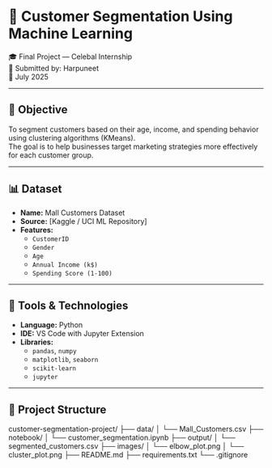 # 🧠 Customer Segmentation Using Machine Learning

🎓 Final Project — Celebal Internship  
👤 Submitted by: Harpuneet  
📅 July 2025

---

## 🎯 Objective

To segment customers based on their age, income, and spending behavior using clustering algorithms (KMeans).  
The goal is to help businesses target marketing strategies more effectively for each customer group.

---

## 📊 Dataset

- **Name:** Mall Customers Dataset  
- **Source:** [Kaggle / UCI ML Repository]  
- **Features:**
  - `CustomerID`
  - `Gender`
  - `Age`
  - `Annual Income (k$)`
  - `Spending Score (1-100)`

---

## 🧰 Tools & Technologies

- **Language:** Python  
- **IDE:** VS Code with Jupyter Extension  
- **Libraries:**
  - `pandas`, `numpy`
  - `matplotlib`, `seaborn`
  - `scikit-learn`
  - `jupyter`

---

## 📂 Project Structure

customer-segmentation-project/
├── data/
│ └── Mall_Customers.csv
├── notebook/
│ └── customer_segmentation.ipynb
├── output/
│ └── segmented_customers.csv
├── images/
│ └── elbow_plot.png
│ └── cluster_plot.png
├── README.md
├── requirements.txt
└── .gitignore